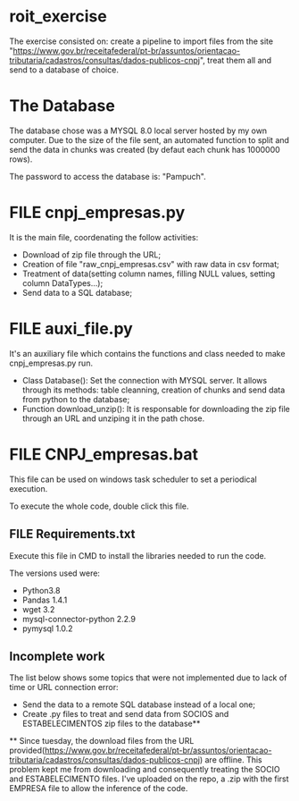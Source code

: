 # roit_exercise

The exercise consisted on: create a pipeline to import files from the site "https://www.gov.br/receitafederal/pt-br/assuntos/orientacao-tributaria/cadastros/consultas/dados-publicos-cnpj", treat them all and send to a database of choice.

# The Database

The database chose was a MYSQL 8.0 local server hosted by my own computer.
Due to the size of the file sent, an automated function to split and send the data in chunks was created (by defaut each chunk has 1000000 rows).

The password to access the database is: "Pampuch".

# FILE cnpj_empresas.py

It is the main file, coordenating the follow activities: 

  - Download of zip file through the URL;
  - Creation of file "raw_cnpj_empresas.csv" with raw data in csv format;
  - Treatment of data(setting column names, filling NULL values, setting column DataTypes...);
  - Send data to a SQL database; 

# FILE auxi_file.py

It's an auxiliary file which contains the functions and class needed to make cnpj_empresas.py run.

  - Class Database(): Set the connection with MYSQL server. It allows through its methods: table cleanning, creation of chunks and send data from python to the database;
  - Function download_unzip(): It is responsable for downloading the zip file through an URL and unziping it in the path chose.  


# FILE CNPJ_empresas.bat

This file can be used on windows task scheduler to set a periodical execution.

To execute the whole code, double click this file.


## FILE Requirements.txt

Execute this file in CMD to install the libraries needed to run the code.

The versions used were:
  - Python3.8
  - Pandas 1.4.1
  - wget 3.2
  - mysql-connector-python 2.2.9
  - pymysql 1.0.2

## Incomplete work

The list below shows some topics that were not implemented due to lack of time or URL connection error:

  - Send the data to a remote SQL database instead of a local one;
  - Create .py files to treat and send data from SOCIOS and ESTABELECIMENTOS zip files to the database**

** Since tuesday, the download files from the URL provided(https://www.gov.br/receitafederal/pt-br/assuntos/orientacao-tributaria/cadastros/consultas/dados-publicos-cnpj) are offline. This problem kept me from downloading and consequently treating the SOCIO and ESTABELECIMENTO files.
I've uploaded on the repo, a .zip  with the first EMPRESA file to allow the inference of the code. 



